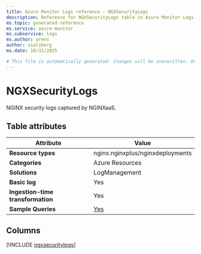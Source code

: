 ```yaml
---
title: Azure Monitor Logs reference - NGXSecurityLogs
description: Reference for NGXSecurityLogs table in Azure Monitor Logs.
ms.topic: generated-reference
ms.service: azure-monitor
ms.subservice: logs
ms.author: orens
author: osalzberg
ms.date: 10/31/2025

# This file is automatically generated. Changes will be overwritten. Do not change this file directly.
---
```


# NGXSecurityLogs

NGINX security logs captured by NGINXaaS.


## Table attributes

|Attribute|Value|
|---|---|
|**Resource types**|nginx.nginxplus/nginxdeployments|
|**Categories**|Azure Resources|
|**Solutions**| LogManagement|
|**Basic log**|Yes|
|**Ingestion-time transformation**|Yes|
|**Sample Queries**|[Yes](/azure/azure-monitor/reference/queries/ngxsecuritylogs)|



## Columns
  
[!INCLUDE [ngxsecuritylogs](~/reusable-content/ce-skilling/azure/includes/azure-monitor/reference/tables/ngxsecuritylogs-include.md)]
